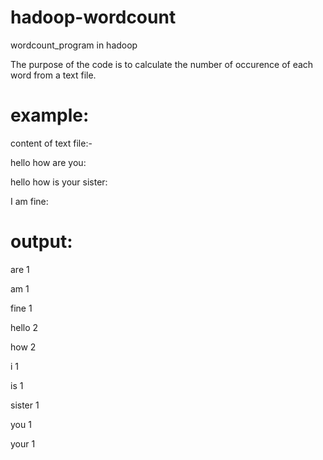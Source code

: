 # hadoop-wordcount
 wordcount_program in hadoop

The purpose of the code is  to calculate the number of occurence of each word from a text file.

# example:
content of text file:- 

hello how are you:

hello how is your sister:

I am fine:


# output:
are 1

am 1

fine 1

hello 2

how 2

i 1

is 1

sister 1

you 1

your 1
